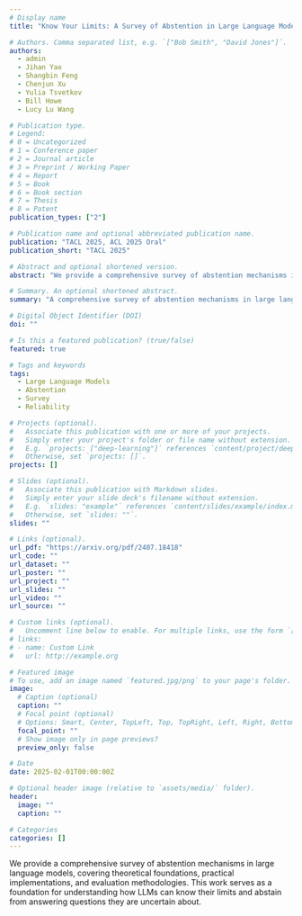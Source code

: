 ```yaml
---
# Display name
title: "Know Your Limits: A Survey of Abstention in Large Language Models"

# Authors. Comma separated list, e.g. `["Bob Smith", "David Jones"]`.
authors:
  - admin
  - Jihan Yao
  - Shangbin Feng
  - Chenjun Xu
  - Yulia Tsvetkov
  - Bill Howe
  - Lucy Lu Wang

# Publication type.
# Legend:
# 0 = Uncategorized
# 1 = Conference paper
# 2 = Journal article
# 3 = Preprint / Working Paper
# 4 = Report
# 5 = Book
# 6 = Book section
# 7 = Thesis
# 8 = Patent
publication_types: ["2"]

# Publication name and optional abbreviated publication name.
publication: "TACL 2025, ACL 2025 Oral"
publication_short: "TACL 2025"

# Abstract and optional shortened version.
abstract: "We provide a comprehensive survey of abstention mechanisms in large language models, covering theoretical foundations, practical implementations, and evaluation methodologies."

# Summary. An optional shortened abstract.
summary: "A comprehensive survey of abstention mechanisms in large language models, covering theory, implementation, and evaluation."

# Digital Object Identifier (DOI)
doi: ""

# Is this a featured publication? (true/false)
featured: true

# Tags and keywords
tags:
  - Large Language Models
  - Abstention
  - Survey
  - Reliability

# Projects (optional).
#   Associate this publication with one or more of your projects.
#   Simply enter your project's folder or file name without extension.
#   E.g. `projects: ["deep-learning"]` references `content/project/deep-learning/index.md`.
#   Otherwise, set `projects: []`.
projects: []

# Slides (optional).
#   Associate this publication with Markdown slides.
#   Simply enter your slide deck's filename without extension.
#   E.g. `slides: "example"` references `content/slides/example/index.md`.
#   Otherwise, set `slides: ""`.
slides: ""

# Links (optional).
url_pdf: "https://arxiv.org/pdf/2407.18418"
url_code: ""
url_dataset: ""
url_poster: ""
url_project: ""
url_slides: ""
url_video: ""
url_source: ""

# Custom links (optional).
#   Uncomment line below to enable. For multiple links, use the form `[{...}, {...}, {...}]`.
# links:
# - name: Custom Link
#   url: http://example.org

# Featured image
# To use, add an image named `featured.jpg/png` to your page's folder.
image:
  # Caption (optional)
  caption: ""
  # Focal point (optional)
  # Options: Smart, Center, TopLeft, Top, TopRight, Left, Right, BottomLeft, Bottom, BottomRight
  focal_point: ""
  # Show image only in page previews?
  preview_only: false

# Date
date: 2025-02-01T00:00:00Z

# Optional header image (relative to `assets/media/` folder).
header:
  image: ""
  caption: ""

# Categories
categories: []
---
```


We provide a comprehensive survey of abstention mechanisms in large language models, covering theoretical foundations, practical implementations, and evaluation methodologies. This work serves as a foundation for understanding how LLMs can know their limits and abstain from answering questions they are uncertain about.
